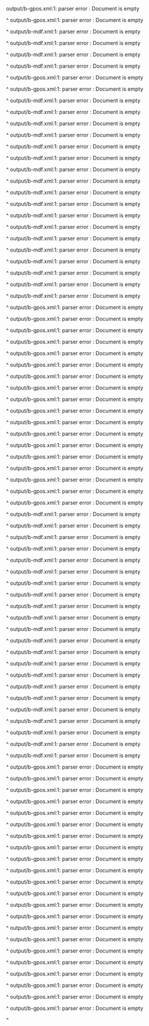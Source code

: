 output/b-gpos.xml:1: parser error : Document is empty

^
output/b-gpos.xml:1: parser error : Document is empty

^
output/b-mdf.xml:1: parser error : Document is empty

^
output/b-mdf.xml:1: parser error : Document is empty

^
output/b-mdf.xml:1: parser error : Document is empty

^
output/b-mdf.xml:1: parser error : Document is empty

^
output/b-gpos.xml:1: parser error : Document is empty

^
output/b-gpos.xml:1: parser error : Document is empty

^
output/b-mdf.xml:1: parser error : Document is empty

^
output/b-mdf.xml:1: parser error : Document is empty

^
output/b-mdf.xml:1: parser error : Document is empty

^
output/b-mdf.xml:1: parser error : Document is empty

^
output/b-mdf.xml:1: parser error : Document is empty

^
output/b-mdf.xml:1: parser error : Document is empty

^
output/b-mdf.xml:1: parser error : Document is empty

^
output/b-mdf.xml:1: parser error : Document is empty

^
output/b-mdf.xml:1: parser error : Document is empty

^
output/b-mdf.xml:1: parser error : Document is empty

^
output/b-mdf.xml:1: parser error : Document is empty

^
output/b-mdf.xml:1: parser error : Document is empty

^
output/b-mdf.xml:1: parser error : Document is empty

^
output/b-mdf.xml:1: parser error : Document is empty

^
output/b-mdf.xml:1: parser error : Document is empty

^
output/b-mdf.xml:1: parser error : Document is empty

^
output/b-mdf.xml:1: parser error : Document is empty

^
output/b-mdf.xml:1: parser error : Document is empty

^
output/b-gpos.xml:1: parser error : Document is empty

^
output/b-gpos.xml:1: parser error : Document is empty

^
output/b-gpos.xml:1: parser error : Document is empty

^
output/b-gpos.xml:1: parser error : Document is empty

^
output/b-gpos.xml:1: parser error : Document is empty

^
output/b-gpos.xml:1: parser error : Document is empty

^
output/b-gpos.xml:1: parser error : Document is empty

^
output/b-gpos.xml:1: parser error : Document is empty

^
output/b-gpos.xml:1: parser error : Document is empty

^
output/b-gpos.xml:1: parser error : Document is empty

^
output/b-gpos.xml:1: parser error : Document is empty

^
output/b-gpos.xml:1: parser error : Document is empty

^
output/b-gpos.xml:1: parser error : Document is empty

^
output/b-gpos.xml:1: parser error : Document is empty

^
output/b-gpos.xml:1: parser error : Document is empty

^
output/b-gpos.xml:1: parser error : Document is empty

^
output/b-gpos.xml:1: parser error : Document is empty

^
output/b-gpos.xml:1: parser error : Document is empty

^
output/b-mdf.xml:1: parser error : Document is empty

^
output/b-mdf.xml:1: parser error : Document is empty

^
output/b-mdf.xml:1: parser error : Document is empty

^
output/b-mdf.xml:1: parser error : Document is empty

^
output/b-mdf.xml:1: parser error : Document is empty

^
output/b-mdf.xml:1: parser error : Document is empty

^
output/b-mdf.xml:1: parser error : Document is empty

^
output/b-mdf.xml:1: parser error : Document is empty

^
output/b-mdf.xml:1: parser error : Document is empty

^
output/b-mdf.xml:1: parser error : Document is empty

^
output/b-mdf.xml:1: parser error : Document is empty

^
output/b-mdf.xml:1: parser error : Document is empty

^
output/b-mdf.xml:1: parser error : Document is empty

^
output/b-mdf.xml:1: parser error : Document is empty

^
output/b-mdf.xml:1: parser error : Document is empty

^
output/b-mdf.xml:1: parser error : Document is empty

^
output/b-mdf.xml:1: parser error : Document is empty

^
output/b-mdf.xml:1: parser error : Document is empty

^
output/b-mdf.xml:1: parser error : Document is empty

^
output/b-mdf.xml:1: parser error : Document is empty

^
output/b-mdf.xml:1: parser error : Document is empty

^
output/b-mdf.xml:1: parser error : Document is empty

^
output/b-gpos.xml:1: parser error : Document is empty

^
output/b-gpos.xml:1: parser error : Document is empty

^
output/b-gpos.xml:1: parser error : Document is empty

^
output/b-gpos.xml:1: parser error : Document is empty

^
output/b-gpos.xml:1: parser error : Document is empty

^
output/b-gpos.xml:1: parser error : Document is empty

^
output/b-gpos.xml:1: parser error : Document is empty

^
output/b-gpos.xml:1: parser error : Document is empty

^
output/b-gpos.xml:1: parser error : Document is empty

^
output/b-gpos.xml:1: parser error : Document is empty

^
output/b-gpos.xml:1: parser error : Document is empty

^
output/b-gpos.xml:1: parser error : Document is empty

^
output/b-gpos.xml:1: parser error : Document is empty

^
output/b-gpos.xml:1: parser error : Document is empty

^
output/b-gpos.xml:1: parser error : Document is empty

^
output/b-gpos.xml:1: parser error : Document is empty

^
output/b-gpos.xml:1: parser error : Document is empty

^
output/b-gpos.xml:1: parser error : Document is empty

^
output/b-gpos.xml:1: parser error : Document is empty

^
output/b-gpos.xml:1: parser error : Document is empty

^
output/b-gpos.xml:1: parser error : Document is empty

^
output/b-gpos.xml:1: parser error : Document is empty

^
